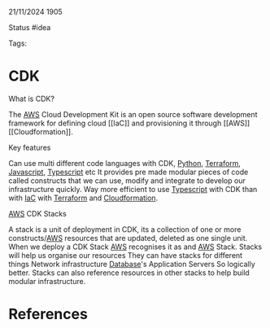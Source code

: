 21/11/2024 1905

Status #idea

Tags:

# CDK

What is CDK?

The [AWS](./AWS.md) Cloud Development Kit is an open source software development framework for defining cloud [[IaC]] and provisioning it through [[AWS]] [[Cloudformation]].

Key features

Can use multi different code languages  with CDK, [Python](./Python.md), [Terraform](./Terraform.md), [Javascript](./Javascript.md), [Typescript](./Typescript.md) etc
It provides pre made modular pieces of code called constructs that we can use, modify and integrate to develop our infrastructure quickly.
Way more efficient to use [Typescript](./Typescript.md) with CDK than with [IaC](./IaC.md) with [Terraform](./Terraform.md) 
and [Cloudformation](./AWS_CloudFormation.md).

[AWS](./AWS.md) CDK Stacks

A stack is a unit of deployment in CDK, its a collection of one or more constructs/[AWS](./AWS.md) resources that are updated, deleted as one single unit.
When we deploy a CDK Stack [AWS](./AWS.md) recognises it as and [AWS](./AWS.md) Stack.
Stacks will help us organise our resources
They can have stacks for different things
	Network infrastructure
	[Database](./Database.md)'s
	Application Servers
So logically better.
Stacks can also reference resources in other stacks to help build modular infrastructure.









# References
